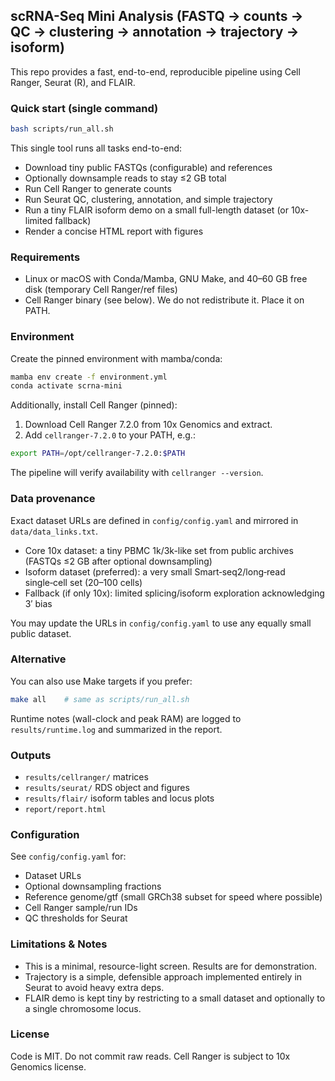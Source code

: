 ## scRNA-Seq Mini Analysis (FASTQ → counts → QC → clustering → annotation → trajectory → isoform)

This repo provides a fast, end-to-end, reproducible pipeline using Cell Ranger, Seurat (R), and FLAIR.

### Quick start (single command)

```bash
bash scripts/run_all.sh
```

This single tool runs all tasks end-to-end:
- Download tiny public FASTQs (configurable) and references
- Optionally downsample reads to stay ≤2 GB total
- Run Cell Ranger to generate counts
- Run Seurat QC, clustering, annotation, and simple trajectory
- Run a tiny FLAIR isoform demo on a small full-length dataset (or 10x-limited fallback)
- Render a concise HTML report with figures

### Requirements

- Linux or macOS with Conda/Mamba, GNU Make, and 40–60 GB free disk (temporary Cell Ranger/ref files)
- Cell Ranger binary (see below). We do not redistribute it. Place it on PATH.

### Environment

Create the pinned environment with mamba/conda:

```bash
mamba env create -f environment.yml
conda activate scrna-mini
```

Additionally, install Cell Ranger (pinned):

1) Download Cell Ranger 7.2.0 from 10x Genomics and extract.
2) Add `cellranger-7.2.0` to your PATH, e.g.:

```bash
export PATH=/opt/cellranger-7.2.0:$PATH
```

The pipeline will verify availability with `cellranger --version`.

### Data provenance

Exact dataset URLs are defined in `config/config.yaml` and mirrored in `data/data_links.txt`.

- Core 10x dataset: a tiny PBMC 1k/3k-like set from public archives (FASTQs ≤2 GB after optional downsampling)
- Isoform dataset (preferred): a very small Smart‑seq2/long‑read single‑cell set (20–100 cells)
- Fallback (if only 10x): limited splicing/isoform exploration acknowledging 3′ bias

You may update the URLs in `config/config.yaml` to use any equally small public dataset.

### Alternative

You can also use Make targets if you prefer:

```bash
make all    # same as scripts/run_all.sh
```

Runtime notes (wall-clock and peak RAM) are logged to `results/runtime.log` and summarized in the report.

### Outputs

- `results/cellranger/` matrices
- `results/seurat/` RDS object and figures
- `results/flair/` isoform tables and locus plots
- `report/report.html`

### Configuration

See `config/config.yaml` for:
- Dataset URLs
- Optional downsampling fractions
- Reference genome/gtf (small GRCh38 subset for speed where possible)
- Cell Ranger sample/run IDs
- QC thresholds for Seurat

### Limitations & Notes

- This is a minimal, resource-light screen. Results are for demonstration.
- Trajectory is a simple, defensible approach implemented entirely in Seurat to avoid heavy extra deps.
- FLAIR demo is kept tiny by restricting to a small dataset and optionally to a single chromosome locus.

### License

Code is MIT. Do not commit raw reads. Cell Ranger is subject to 10x Genomics license.


